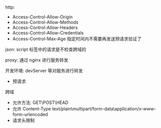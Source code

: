 http:

- Access-Control-Allow-Origin
- Access-Control-Allow-Methods
- Access-Control-Allow-Headers
- Access-Control-Allow-Credentials
- Access-Control-Max-Age 指定时间内不需要再发送预请求验证了

json:
script 标签中的请求是不检查跨域的

proxy:
通过 nginx 进行服务转发

开发环境:
devServer 等对服务进行转发

- 预请求

跨域

- 允许方法: GET\POST\HEAD
- 允许 Content-Type text/plain\multipart/form-data\application/x-www-form-urlencoded
- 请求头限制
